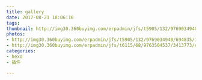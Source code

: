 ```yaml
---
title: gallery
date: 2017-08-21 18:06:16
tags:
thumbnail: http://img30.360buyimg.com/erpadmin/jfs/t5905/132/9769034940/694835/16c0d466/5996570aN2ff64b95.jpg
photos:
- http://img30.360buyimg.com/erpadmin/jfs/t5905/132/9769034940/694835/16c0d466/5996570aN2ff64b95.jpg
- http://img30.360buyimg.com/erpadmin/jfs/t6115/68/9763504537/3413773/eef8f031/599673ffNb2464d96.jpg
categories:
- hexo
- 插件

---
```


